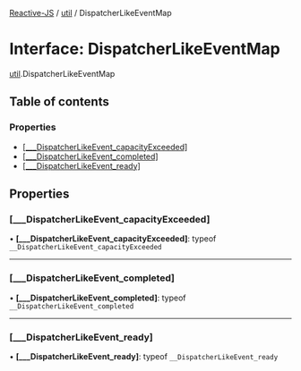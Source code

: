 [Reactive-JS](../README.md) / [util](../modules/util.md) / DispatcherLikeEventMap

# Interface: DispatcherLikeEventMap

[util](../modules/util.md).DispatcherLikeEventMap

## Table of contents

### Properties

- [[\_\_\_DispatcherLikeEvent\_capacityExceeded]](util.DispatcherLikeEventMap.md#[___dispatcherlikeevent_capacityexceeded])
- [[\_\_\_DispatcherLikeEvent\_completed]](util.DispatcherLikeEventMap.md#[___dispatcherlikeevent_completed])
- [[\_\_\_DispatcherLikeEvent\_ready]](util.DispatcherLikeEventMap.md#[___dispatcherlikeevent_ready])

## Properties

### [\_\_\_DispatcherLikeEvent\_capacityExceeded]

• **[\_\_\_DispatcherLikeEvent\_capacityExceeded]**: typeof `__DispatcherLikeEvent_capacityExceeded`

___

### [\_\_\_DispatcherLikeEvent\_completed]

• **[\_\_\_DispatcherLikeEvent\_completed]**: typeof `__DispatcherLikeEvent_completed`

___

### [\_\_\_DispatcherLikeEvent\_ready]

• **[\_\_\_DispatcherLikeEvent\_ready]**: typeof `__DispatcherLikeEvent_ready`
